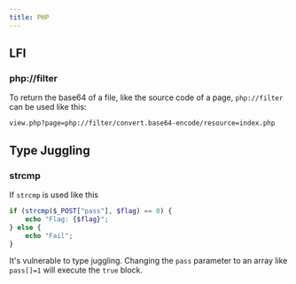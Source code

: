 ```yaml
---
title: PHP
---
```


## LFI

### php://filter
To return the base64 of a file, like the source code of a page, `php://filter` can be used like this:

`view.php?page=php://filter/convert.base64-encode/resource=index.php`

## Type Juggling
### strcmp
If `strcmp` is used like this

```php
if (strcmp($_POST["pass"], $flag) == 0) {
    echo "Flag: {$flag}";
} else {
    echo "Fail";
}
```

It's vulnerable to type juggling. Changing the `pass` parameter to an array like `pass[]=1` will execute the `true` block.


